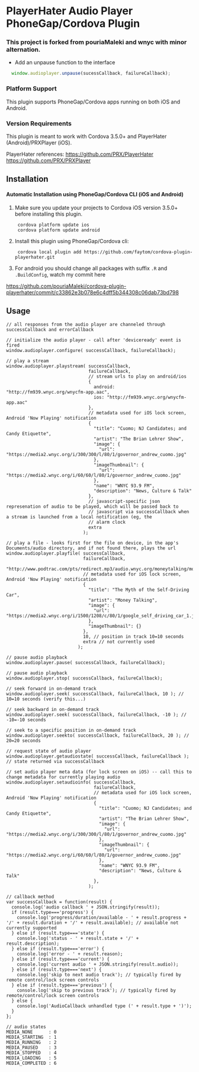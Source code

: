 # PlayerHater Audio Player PhoneGap/Cordova Plugin
### This project is forked from pouriaMaleki and wnyc with minor alternation.


- Add an unpause function to the interface
```javascript
  window.audioplayer.unpause(sucessCallback, failureCallback);
```
### Platform Support

This plugin supports PhoneGap/Cordova apps running on both iOS and Android.

### Version Requirements

This plugin is meant to work with Cordova 3.5.0+ and PlayerHater (Android)/PRXPlayer (iOS).

PlayerHater references:
https://github.com/PRX/PlayerHater
https://github.com/PRX/PRXPlayer

## Installation

#### Automatic Installation using PhoneGap/Cordova CLI (iOS and Android)
1. Make sure you update your projects to Cordova iOS version 3.5.0+ before installing this plugin.

        cordova platform update ios
        cordova platform update android

2. Install this plugin using PhoneGap/Cordova cli:

        cordova local plugin add https://github.com/faytom/cordova-plugin-playerhater.git

3. For android you should change all packages with suffix `.R` and `.BuildConfig`, watch my commit here

https://github.com/pouriaMaleki/cordova-plugin-playerhater/commit/c33862e3b078e6c4dff5b344308c06dab73bd798


## Usage

    // all responses from the audio player are channeled through successCallback and errorCallback

    // initialize the audio player - call after 'deviceready' event is fired
    window.audioplayer.configure( successCallback, failureCallback);

    // play a stream
    window.audioplayer.playstream( successCallback,
                                   failureCallback,
                                   // stream urls to play on android/ios
                                   {
                                     android: "http://fm939.wnyc.org/wnycfm-app.aac",
                                     ios: "http://fm939.wnyc.org/wnycfm-app.aac"
                                   },
                                   // metadata used for iOS lock screen, Android 'Now Playing' notification
                                   {
                                     "title": "Cuomo; NJ Candidates; and Candy Etiquette",
                                     "artist": "The Brian Lehrer Show",
                                     "image": {
                                       "url": "https://media2.wnyc.org/i/300/300/l/80/1/governor_andrew_cuomo.jpg"
                                     },
                                     "imageThumbnail": {
                                       "url": "https://media2.wnyc.org/i/60/60/l/80/1/governor_andrew_cuomo.jpg"
                                     },
                                     "name": "WNYC 93.9 FM",
                                     "description": "News, Culture & Talk"
                                   },
                                   // javascript-specific json represenation of audio to be played, which will be passed back to
                                   // javascript via successCallback when a stream is launched from a local notification (eg, the
                                   // alarm clock
                                   extra
                                 );

    // play a file - looks first for the file on device, in the app's Documents/audio directory, and if not found there, plays the url
    window.audioplayer.playfile( successCallback,
                                 failureCallback,
                                 "http://www.podtrac.com/pts/redirect.mp3/audio.wnyc.org/moneytalking/moneytalking20141031pod.mp3",
                                 // metadata used for iOS lock screen, Android 'Now Playing' notification
                                 {
                                   "title": "The Myth of the Self-Driving Car",
                                   "artist": "Money Talking",
                                   "image": {
                                     "url": "https://media2.wnyc.org/i/1500/1208/c/80/1/google_self_driving_car_1.jpg"
                                   },
                                   "imageThumbnail": {}
                                 },
                                 10, // position in track 10=10 seconds
                                 extra // not currently used
                               );

    // pause audio playback
    window.audioplayer.pause( successCallback, failureCallback);

    // pause audio playback
    window.audioplayer.stop( successCallback, failureCallback);

    // seek forward in on-demand track
    window.audioplayer.seek( successCallback, failureCallback, 10 ); // 10=10 seconds (verify this...)

    // seek backward in on-demand track
    window.audioplayer.seek( successCallback, failureCallback, -10 ); // -10=-10 seconds

    // seek to a specific position in on-demand track
    window.audioplayer.seekto( successCallback, failureCallback, 20 ); // 20=20 seconds

    // request state of audio player
    window.audioplayer.getaudiostate( successCallback, failureCallback ); // state returned via successCallback

    // set audio player meta data (for lock screen on iOS) -- call this to change metadata for currently playing audio
    window.audioplayer.setaudioinfo( successCallback,
                                     failureCallback,
                                     // metadata used for iOS lock screen, Android 'Now Playing' notification
                                     {
                                       "title": "Cuomo; NJ Candidates; and Candy Etiquette",
                                       "artist": "The Brian Lehrer Show",
                                       "image": {
                                         "url": "https://media2.wnyc.org/i/300/300/l/80/1/governor_andrew_cuomo.jpg"
                                       },
                                       "imageThumbnail": {
                                         "url": "https://media2.wnyc.org/i/60/60/l/80/1/governor_andrew_cuomo.jpg"
                                       },
                                       "name": "WNYC 93.9 FM",
                                       "description": "News, Culture & Talk"
                                     },
                                   );

    // callback method
    var successCallback = function(result) {
      console.log('audio callback ' + JSON.stringify(result));
      if (result.type==='progress') {
        console.log('progress/duration/available - ' + result.progress + '/' + result.duration + '/' + result.available); // available not currently supported
      } else if (result.type==='state') {
        console.log('status - ' + result.state + '/' + result.description);
      } else if (result.type==='error') {
        console.log('error - ' + result.reason);
      } else if (result.type==='current') {
        console.log('current audio ' + JSON.stringify(result.audio));
      } else if (result.type==='next') {
        console.log('skip to next audio track'); // typically fired by remote control/lock screen controls
      } else if (result.type==='previous') {
        console.log('skip to previous track'); // typically fired by remote/control/lock screen controls
      } else {
        console.log('AudioCallback unhandled type (' + result.type + ')');
      }
    };

    // audio states
    MEDIA_NONE      : 0
    MEDIA_STARTING  : 1
    MEDIA_RUNNING   : 2
    MEDIA_PAUSED    : 3
    MEDIA_STOPPED   : 4
    MEDIA_LOADING   : 5
    MEDIA_COMPLETED : 6
